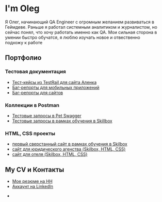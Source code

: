 

# I'm Oleg 

Я Олег, начинающий QA Engineer с огромным желанием развиваться в Геймдеве. Раньше я работал системным аналитиком и журналистом, но сейчас понял, что хочу работать именно как QA. Мои сильная сторона в умении быстро обучатся, я люблю изучать новое и отвественно подхожу к работе 

## Портфолио

### Тестовая документация
  * [Тест-кейсы из TestRail для сайта Aленка ](https://drive.google.com/file/d/1AeTKY8pNQmRkGMLZvIXqM038JuqTVlZb/view?usp=share_link)
  * [Баг-репорты для мобильных приложений](https://drive.google.com/drive/folders/1cl7d_T7xpPxBoSJJVcaMSQCXif5pzRvl?usp=share_link)
  * [Баг-репорты для сайтов](https://drive.google.com/drive/folders/1ixl5Wju2d_9Trn4OJJSs9YVzuEhk9plk?usp=share_link)
### Коллекции в Postman
   * [Тестовые запросы в Pet Swagger](тут_ссылка)
   * [Тестовые запросы в рамках обучения в Skillbox](тут_ссылка)
### HTML, CSS проекты
  * [первый сверстанный сайт в рамках обучения в Skilbox](тут_ссылка)
  * [сайт для юридического агенства (Skilbox, HTML, CSS)](https://github.com/L-12D/Lionic)
  * [сайт для отеля (Skilbox, HTML, CSS)](тут_ссылка)
## My CV и Контакты
* [Мое резюме на HH](https://hh.ru/resume/bcf234b1ff0ba88ad90039ed1f747243594a50)
* [Аккаунт на LinkedIn](https://www.linkedin.com/in/oleg-efimov-74143a228)

  
  
  
  





-
